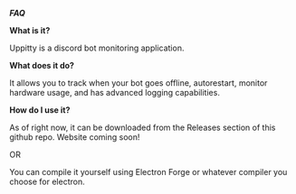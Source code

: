 **_FAQ_**

**What is it?**

Uppitty is a discord bot monitoring application.


**What does it do?**

It allows you to track when your bot goes offline, autorestart, monitor hardware usage, and has advanced logging capabilities.


**How do I use it?**

As of right now, it can be downloaded from the Releases section of this github repo. Website coming soon!

OR

You can compile it yourself using Electron Forge or whatever compiler you choose for electron.
